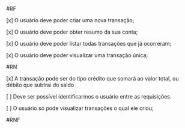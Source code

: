 #RF

[x] O usuário deve poder criar uma nova transação;

[x] O usuário deve poder obter resumo da sua conta;

[x] O usuário deve poder listar todas transações que já ocorreram;

[x] O usuário deve poder visualizar uma transação única;

#RN

[x] A transação pode ser do tipo crédito que somará ao valor total, ou débito que subtrai do saldo

[ ] Deve ser possível identificarmos o usuário entre as requisições.

[ ] O usuário só pode visualizar transações o qual ele criou;

#RNF
